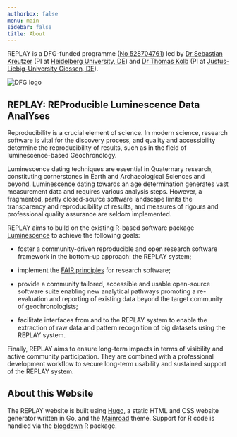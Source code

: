 ```yaml
---
authorbox: false
menu: main
sidebar: false
title: About
---
```


REPLAY is a DFG-funded programme ([No 528704761](https://gepris.dfg.de/gepris/projekt/528704761?language=en))
led by [Dr Sebastian Kreutzer](https://www.geog.uni-heidelberg.de/geomorph/kreutzer_en.html)
(PI at [Heidelberg University, DE](https://www.uni-heidelberg.de/en)) and
[Dr Thomas Kolb](https://www.uni-giessen.de/en/faculties/f07/departments/geography/sections/physical/staff/kolb-en)
(PI at [Justus-Liebig-University Giessen, DE](https://www.uni-giessen.de/en/)).

![DFG logo](/img/dfg_logo_schriftzug_blau_foerderung_en.jpg)

## REPLAY: REProducible Luminescence Data AnalYses

Reproducibility is a crucial element of science. In modern science, research
software is vital for the discovery process, and quality and accessibility
determine the reproducibility of results, such as in the field of
luminescence-based Geochronology.

Luminescence dating techniques are essential in Quaternary research,
constituting cornerstones in Earth and Archaeological Sciences and beyond.
Luminescence dating towards an age determination generates vast measurement
data and requires various analysis steps. However, a fragmented, partly
closed-source software landscape limits the transparency and reproducibility
of results, and measures of rigours and professional quality assurance are
seldom implemented.

REPLAY aims to build on the existing R-based software package
[Luminescence](https://r-luminescence.org/) to achieve the following
goals:

- foster a community-driven reproducible and open research software framework
in the bottom-up approach: the REPLAY system;

- implement the [FAIR principles](https://www.go-fair.org/fair-principles/)
for research software;

- provide a community tailored, accessible and usable open-source software
suite enabling new analytical pathways promoting a re-evaluation and
reporting of existing data beyond the target community of geochronologists;

- facilitate interfaces from and to the REPLAY system to enable the
extraction of raw data and pattern recognition of big datasets using the
REPLAY system.

Finally, REPLAY aims to ensure long-term impacts in terms of visibility and
active community participation. They are combined with a professional
development workflow to secure long-term usability and sustained support of
the REPLAY system.

## About this Website

The REPLAY website is built using [Hugo](https://gohugo.io/), a
static HTML and CSS website generator written in Go, and the
[Mainroad](https://github.com/Vimux/Mainroad/) theme. Support for R code is
handled via the [blogdown](https://pkgs.rstudio.com/blogdown/) R package.
